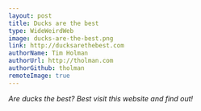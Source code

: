 ```yaml
---
layout: post
title: Ducks are the best
type: WideWeirdWeb
image: ducks-are-the-best.png
link: http://ducksarethebest.com
authorName: Tim Holman
authorUrl: http://tholman.com
authorGithub: tholman
remoteImage: true
---
```


_Are ducks the best? Best visit this website and find out!_
